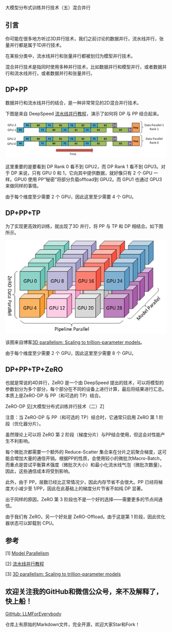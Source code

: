 大模型分布式训练并行技术（五）混合并行

## 引言

你可能在很多地方听过3D并行技术，我们之前讨论的数据并行，流水线并行，张量并行都是属于1D并行技术。

在某些分类中，流水线并行和张量并行都被划归为模型并行技术。

混合并行技术是指同时使用多种并行技术，比如数据并行和模型并行，或者数据并行和流水线并行，或者数据并行和张量并行。

## DP+PP

数据并行和流水线并行的结合，是一种非常常见的2D混合并行技术。

下图是来自 DeepSpeed [流水线并行教程](https://www.deepspeed.ai/tutorials/pipeline/)，演示了如何将 DP 与 PP 结合起来。

![alt text](assest/大模型分布式训练并行技术（五）混合并行/8.png)

这里重要的是要看到 DP  Rank 0 看不到 GPU2，而 DP Rank 1 看不到 GPU3。对于 DP 来说，只有 GPU 0 和 1，它向其中提供数据，就好像只有 2 个 GPU 一样。GPU0 使用 PP“秘密”将部分负载offload到 GPU2。而 GPU1 也通过 GPU3 来做同样的事情。

由于每个维度至少需要 2 个 GPU，因此这里至少需要 4 个 GPU。


## DP+PP+TP

为了实现更高效的训练，就出现了3D 并行，将 PP 与 TP 和 DP 相结合。如下图所示。

![alt text](assest/大模型分布式训练并行技术（五）混合并行/9.png)

该图来自博客[3D parallelism: Scaling to trillion-parameter models](https://www.microsoft.com/en-us/research/blog/deepspeed-extreme-scale-model-training-for-everyone/)。

由于每个维度至少需要 2 个 GPU，因此这里至少需要 8 个 GPU。

## DP+PP+TP+ZeRO
也就是常说的4D并行，ZeRO 是一个由 DeepSpeed 提出的技术，可以将模型的参数划分为多个部分，每个部分在不同的设备上进行计算，最后将结果进行汇总。本质上是ZeRO-DP 与 PP（和可选的 TP）结合。

ZeRO-DP 见[大模型分布式训练并行技术（二）Z]

注意：当 ZeRO-DP 与 PP（和可选的 TP）结合时，它通常只启用 ZeRO 第 1 阶段（优化器分片）。

虽然理论上可以将 ZeRO 第 2 阶段（梯度分片）与PP结合使用，但这会对性能产生不利影响。

每个微批次都需要一个额外的 Reduce-Scatter 集合来在分片之前聚合梯度，这可能会增加大量的通信开销。根据PP的性质，会使用较小的微批次Macro-Batch，而重点是尝试平衡算术强度（微批次大小）和最小化流水线气泡（微批次数量）。因此，这些通信成本将受到影响。

此外，由于 PP，层数已经比正常情况少，因此内存节省不会很大。PP 已经将梯度大小减少至 1/PP，因此在此基础上的梯度分片节省不如纯 DP 显著。

出于同样的原因，ZeRO 第 3 阶段也不是一个好的选择——需要更多的节点间通信。

由于我们有 ZeRO，另一个好处是 ZeRO-Offload。由于这是第 1 阶段，因此优化器状态可以卸载到 CPU。

## 参考

<div id="refer-anchor-1"></div>

[1] [Model Parallelism](https://huggingface.co/docs/transformers/v4.15.0/en/parallelism)

[2] [流水线并行教程](https://www.deepspeed.ai/tutorials/pipeline/)

[3] [3D parallelism: Scaling to trillion-parameter models](https://www.microsoft.com/en-us/research/blog/deepspeed-extreme-scale-model-training-for-everyone/)

## 欢迎关注我的GitHub和微信公众号，来不及解释了，快上船！

[GitHub: LLMForEverybody](https://github.com/luhengshiwo/LLMForEverybody)

仓库上有原始的Markdown文件，完全开源，欢迎大家Star和Fork！